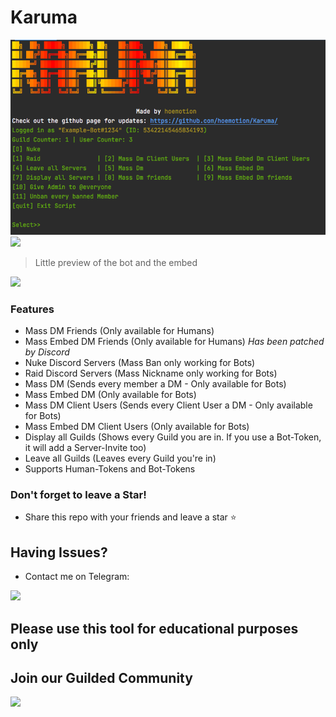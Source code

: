 # Karuma

![](karuma.png)
![](https://cdn.discordapp.com/attachments/890913525017505792/891049094133448724/unknown.png)
> Little preview of the bot and the embed
                
				
![](https://img.shields.io/badge/release-v1.8.1-blue)



### Features

- Mass DM Friends (Only available for Humans)
- Mass Embed DM Friends (Only available for Humans) *Has been patched by Discord*
- Nuke Discord Servers (Mass Ban only working for Bots)
- Raid Discord Servers (Mass Nickname only working for Bots)
- Mass DM (Sends every member a DM - Only available for Bots)
- Mass Embed DM (Only available for Bots)
- Mass DM Client Users (Sends every Client User a DM - Only available for Bots)
- Mass Embed DM Client Users (Only available for Bots)
- Display all Guilds (Shows every Guild you are in. If you use a Bot-Token, it will add a Server-Invite too)
- Leave all Guilds (Leaves every Guild you're in)
- Supports Human-Tokens and Bot-Tokens

### Don't forget to leave a Star!

- Share this repo with your friends and leave a star ⭐️

## Having Issues?
- Contact me on Telegram:

<a href = "https://t.me/ahegahoe"><img src="https://img.icons8.com/color/48/000000/telegram-app--v5.png"/></a>

## Please use this tool for educational purposes only

## Join our Guilded Community

<a href = "https://guilded.gg/karma"><img src="https://img.icons8.com/fluency/48/000000/guilded.png"/></a>
